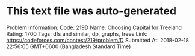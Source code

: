 # This text file was auto-generated

Problem Information:
Code: 219D
Name: Choosing Capital for Treeland
Rating: 1700
Tags: dfs and similar, dp, graphs, trees
Link: https://codeforces.com/contest/219/problem/D
Submitted At: 2018-02-18 22:56:05 GMT+0600 (Bangladesh Standard Time)